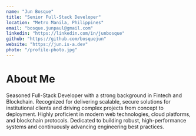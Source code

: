 ```yaml
---
name: "Jun Bosque"
title: "Senior Full-Stack Developer"
location: "Metro Manila, Philippines"
email: "bosque.junpaul@gmail.com"
linkedin: "https://linkedin.com/in/junbosque"
github: "https://github.com/bosquejun"
website: "https://jun.is-a.dev"
photo: "/profile-photo.jpg"
---
```


# About Me

Seasoned Full-Stack Developer with a strong background in Fintech and Blockchain. Recognized for delivering scalable, secure solutions for institutional clients and driving complex projects from concept to deployment. Highly proficient in modern web technologies, cloud platforms, and blockchain protocols. Dedicated to building robust, high-performance systems and continuously advancing engineering best practices.

